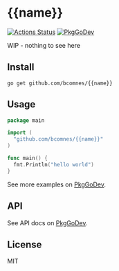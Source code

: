 # {{name}}
[![Actions Status][action-img]][action-url]
[![PkgGoDev][pkg-go-dev-img]][pkg-go-dev-url]

[action-img]: https://github.com/bcomnes/{{name}}/actions/workflows/test.yml/badge.svg
[action-url]: https://github.com/bcomnes/{{name}}/actions/workflows/test.yml
[pkg-go-dev-img]: https://pkg.go.dev/badge/github.com/bcomnes/{{name}}
[pkg-go-dev-url]: https://pkg.go.dev/github.com/bcomnes/{{name}}


WIP - nothing to see here

## Install

```console
go get github.com/bcomnes/{{name}}
```

## Usage

``` go
package main

import (
  "github.com/bcomnes/{{name}}"
)

func main() {
  fmt.Println("hello world")
}
```

See more examples on [PkgGoDev][pkg-go-dev-url].

## API

See API docs on [PkgGoDev][pkg-go-dev-url].

## License

MIT
